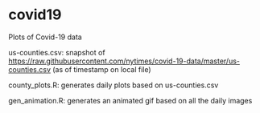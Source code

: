 # covid19
Plots of Covid-19 data

us-counties.csv: snapshot of https://raw.githubusercontent.com/nytimes/covid-19-data/master/us-counties.csv (as of timestamp on local file)

county_plots.R: generates daily plots based on us-counties.csv

gen_animation.R: generates an animated gif based on all the daily images
